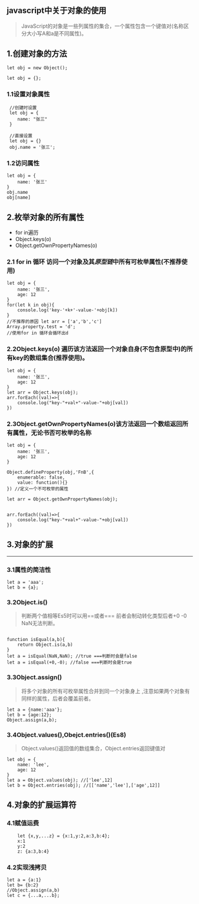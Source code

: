 ## javascript中关于对象的使用
> JavaScript的对象是一些列属性的集合，一个属性包含一个键值对(名称区分大小写A和a是不同属性)。

## 1.创建对象的方法
~~~
let obj = new Object();

let obj = {};
~~~

### 1.1设置对象属性
~~~
 //创建时设置
 let obj = {
    name: "张三"
 }

 //直接设置
 let obj = {}
 obj.name = '张三';
~~~

### 1.2访问属性

~~~
let obj = {
    name: '张三'
}
obj.name
obj[name]
~~~

## 2.枚举对象的所有属性
* for in遍历
* Object.keys(o)
* Object.getOwnPropertyNames(o)

### 2.1 for in 循环 访问一个对象及其*原型链*中所有可枚举属性(不推荐使用)
~~~
let obj = {
    name: '张三',
    age: 12
}
for(let k in obj){
    console.log('key-'+k+'-value-'+obj[k])
}
//不推荐的原因 let arr = ['a','b','c']
Array.property.test = 'd';
//使用for in 循环会循环出d
~~~

### 2.2Object.keys(o) 遍历该方法返回一个对象自身(**不包含原型中**)的所有key的数组集合(推荐使用)。
~~~
let obj = {
    name: '张三',
    age: 12
}
let arr = Object.keys(obj);
arr.forEach((val)=>{
    console.log("key-"+val+"-value-"+obj[val])
})
~~~

### 2.3Object.getOwnPropertyNames(o)该方法返回一个数组返回所有属性，**无论书否可枚举**的名称
~~~
let obj = {
    name: '张三',
    age: 12
}

Object.defineProperty(obj,'FnB',{
    enumerable: false,
    value: function(){}
}) //定义一个不可枚举的属性

let arr = Object.getOwnPropertyNames(obj);


arr.forEach((val)=>{
    console.log("key-"+val+"-value-"+obj[val])
})
~~~

## 3.对象的扩展
---
### 3.1属性的简洁性
~~~
let a = 'aaa';
let b = {a};
~~~
### 3.2Object.is()
> 判断两个值相等Es5时可以用==或者=== 前者会制动转化类型后者+0 -0 NaN无法判断。
~~~

function isEqual(a,b){
    return Object.is(a,b)
}
let a = isEqual(NaN,NaN); //true ===判断时会是false
let a = isEqual(+0,-0); //false ===判断时会是true

~~~

### 3.3Object.assign()
> 将多个对象的所有可枚举属性合并到同一个对象身上 ,注意如果两个对象有同样的属性，后者会覆盖前者。
~~~
let a = {name:'aaa'};
let b = {age:12};
Object.assign(a,b);

~~~

### 3.4Object.values(),Obejct.entries()(Es8)
> Object.values()返回值的数组集合，Object.entries返回键值对
~~~
let obj = {
    name: 'lee',
    age: 12
}
let a = Object.values(obj); //['lee',12]
let b = Object.entries(obj); //[['name','lee'],['age',12]]

~~~

## 4.对象的扩展运算符
### 4.1赋值运费
~~~
    let {x,y,...z} = {x:1,y:2,a:3,b:4};
    x:1
    y:2
    z: {a:3,b:4}
~~~
### 4.2实现浅拷贝
~~~
let a = {a:1}
let b= {b:2}
//Object.assign(a,b)
let c = {...a,...b};
~~~



